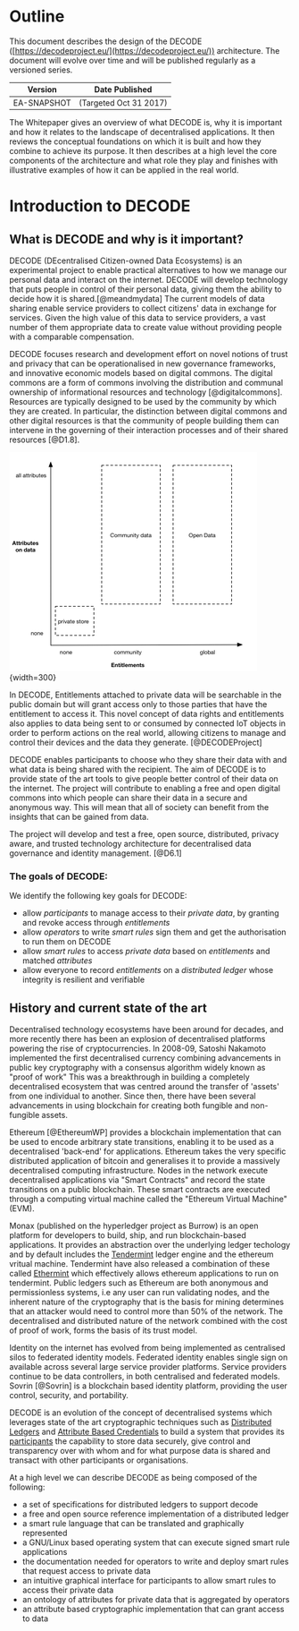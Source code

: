 # Outline

This document describes the design of the DECODE ([https://decodeproject.eu/](https://decodeproject.eu/)) architecture. The document will evolve over time and will be published regularly as a versioned series.

| Version                        | Date Published            |
| ------------------------------ | ------------------------- |
| EA-SNAPSHOT | (Targeted Oct 31 2017)    |


The Whitepaper gives an overview of what DECODE is, why it is important and how it relates to the landscape of decentralised applications. It then reviews the conceptual foundations on which it is built and how they combine to achieve its purpose. It then describes at a high level the core components of the architecture and what role they play and finishes with illustrative examples of how it can be applied in the real world.


# Introduction to DECODE

## What is DECODE and why is it important?

DECODE (DEcentralised Citizen-owned Data Ecosystems) is an experimental project to enable practical alternatives to how we manage our personal data and interact on the internet. DECODE will develop technology that puts people in control of their personal data, giving them the ability to decide how it is shared.[@meandmydata] The current models of data sharing enable service providers to collect citizens' data in exchange for services. Given the high value of this data to service providers, a vast number of them appropriate data to create value without providing people with a comparable compensation.

DECODE  focuses  research  and  development  effort  on  novel  notions  of  trust  and  privacy that  can  be  operationalised  in  new  governance  frameworks,  and  innovative  economic  models  based  on  digital  commons. The digital commons are a form of commons involving the distribution and communal ownership of informational resources and technology [@digitalcommons]. Resources are typically designed to be used by the community by which they are created. In particular, the distinction between digital commons and other digital resources is that the community of people building them can intervene in the governing of their interaction processes and of their shared resources [@D1.8].

![Digital commons](img/entitlements-data.png "Digital commons"){width=300}

In DECODE, Entitlements attached to private data will be searchable in the public domain but will grant access only to  those  parties  that  have  the  entitlement  to  access  it.  This  novel  concept  of  data  rights  and  entitlements  also  applies to data being sent to or consumed by connected IoT objects in order to perform actions on the real world,  allowing citizens to manage and control their devices and the data they generate. [@DECODEProject]

DECODE enables participants to choose who they share their data with and what data is being shared with the recipient. The aim of DECODE is to provide state of the art tools to give people better control of their data on the internet. The project will contribute to enabling a free and open digital commons into which people can share their data in a secure and anonymous way. This will mean that all of society can benefit from the insights that can be gained from data. 

The project will develop and test a free, open source, distributed, privacy aware, and trusted technology architecture for decentralised data governance and identity management. [@D6.1]

### The goals of DECODE:

We identify the following key goals for DECODE:

- allow *participants* to manage access to their *private data*, by granting and revoke access through *entitlements*
- allow *operators* to write *smart rules* sign them and get the authorisation to run them on DECODE
- allow *smart rules* to access *private data* based on *entitlements* and matched *attributes*
- allow everyone to record *entitlements* on a *distributed ledger* whose integrity is resilient and verifiable


## History and current state of the art

Decentralised technology ecosystems have been around for decades, and more recently there has been an explosion of decentralised platforms powering the rise of cryptocurrencies. In 2008-09, Satoshi Nakamoto implemented the first decentralised currency combining advancements in public key cryptography with a consensus algorithm widely known as "proof of work" This was a breakthrough in building a completely decentralised ecosystem that was centred around the transfer of 'assets' from one individual to another. Since then, there have been several advancements in using blockchain for creating both fungible and non-fungible assets.

Ethereum [@EthereumWP] provides a blockchain implementation that can be used to encode arbitrary state transitions, enabling it to be used as a decentralised 'back-end' for applications. Ethereum takes the very specific distributed application of bitcoin and generalises it to provide a massively decentralised computing infrastructure. Nodes in the network execute decentralised applications via "Smart Contracts" and record the state transitions on a public blockchain. These smart contracts are executed through a computing virtual machine called the "Ethereum Virtual Machine" (EVM). 

Monax (published on the hyperledger project as Burrow) is an open platform for developers to build, ship, and run blockchain-based applications. It provides an abstraction over the underlying ledger techology and by default includes the [Tendermint](https://tendermint.com/) ledger engine and the ethereum vritual machine. Tendermint have also released a combination of these called [Ethermint](https://github.com/tendermint/ethermint) which effectively allows ethereum applications to run on tendermint. Public ledgers such as Ethereum are both anonymous and permissionless systems, i.e any user can run validating nodes, and the inherent nature of the cryptography that is the basis for mining determines that an attacker would need to control more than 50% of the network. The decentralised and distributed nature of the network combined with the cost of proof of work, forms the basis of its trust model.


Identity on the internet has evolved from being implemented as centralised silos to federated identity models. Federated identity enables single sign on available across several large service provider platforms. Service providers continue to be data controllers, in both centralised and federated models. Sovrin [@Sovrin] is a blockchain based identity platform, providing the user control, security, and portability.

DECODE is an evolution of the concept of decentralised systems which leverages state of the art cryptographic techniques such as [Distributed Ledgers](section-link) and [Attribute Based Credentials](section-link) to build a system that provides its [participants](glossary-link) the capability to store data securely, give control and transparency over with whom and for what purpose data is shared and transact with other participants or  organisations.

At a high level we can describe DECODE as being composed of the following:

- a set of specifications for distributed ledgers to support decode
- a free and open source reference implementation of a distributed ledger
- a smart rule language that can be translated and graphically represented
- a GNU/Linux based operating system that can execute signed smart rule applications
- the documentation needed for operators to write and deploy smart rules that request access to private data
- an intuitive graphical interface for participants to allow smart rules to access their private data
- an ontology of attributes for private data that is aggregated by operators
- an attribute based cryptographic implementation that can grant access to data
